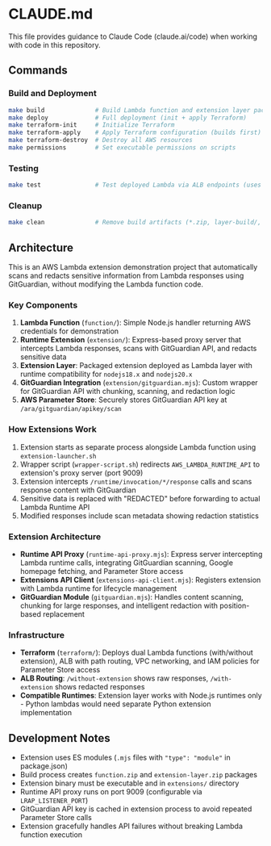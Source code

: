 # CLAUDE.md

This file provides guidance to Claude Code (claude.ai/code) when working with code in this repository.

## Commands

### Build and Deployment
```bash
make build              # Build Lambda function and extension layer packages
make deploy             # Full deployment (init + apply Terraform)
make terraform-init     # Initialize Terraform
make terraform-apply    # Apply Terraform configuration (builds first)
make terraform-destroy  # Destroy all AWS resources
make permissions        # Set executable permissions on scripts
```

### Testing
```bash
make test               # Test deployed Lambda via ALB endpoints (uses jq for formatting)
```

### Cleanup
```bash
make clean              # Remove build artifacts (*.zip, layer-build/, node_modules)
```

## Architecture

This is an AWS Lambda extension demonstration project that automatically scans and redacts sensitive information from Lambda responses using GitGuardian, without modifying the Lambda function code.

### Key Components

1. **Lambda Function** (`function/`): Simple Node.js handler returning AWS credentials for demonstration
2. **Runtime Extension** (`extension/`): Express-based proxy server that intercepts Lambda responses, scans with GitGuardian API, and redacts sensitive data
3. **Extension Layer**: Packaged extension deployed as Lambda layer with runtime compatibility for `nodejs18.x` and `nodejs20.x`
4. **GitGuardian Integration** (`extension/gitguardian.mjs`): Custom wrapper for GitGuardian API with chunking, scanning, and redaction logic
5. **AWS Parameter Store**: Securely stores GitGuardian API key at `/ara/gitguardian/apikey/scan`

### How Extensions Work

1. Extension starts as separate process alongside Lambda function using `extension-launcher.sh`
2. Wrapper script (`wrapper-script.sh`) redirects `AWS_LAMBDA_RUNTIME_API` to extension's proxy server (port 9009)
3. Extension intercepts `/runtime/invocation/*/response` calls and scans response content with GitGuardian
4. Sensitive data is replaced with "REDACTED" before forwarding to actual Lambda Runtime API
5. Modified responses include scan metadata showing redaction statistics

### Extension Architecture

- **Runtime API Proxy** (`runtime-api-proxy.mjs`): Express server intercepting Lambda runtime calls, integrating GitGuardian scanning, Google homepage fetching, and Parameter Store access
- **Extensions API Client** (`extensions-api-client.mjs`): Registers extension with Lambda runtime for lifecycle management
- **GitGuardian Module** (`gitguardian.mjs`): Handles content scanning, chunking for large responses, and intelligent redaction with position-based replacement

### Infrastructure

- **Terraform** (`terraform/`): Deploys dual Lambda functions (with/without extension), ALB with path routing, VPC networking, and IAM policies for Parameter Store access
- **ALB Routing**: `/without-extension` shows raw responses, `/with-extension` shows redacted responses
- **Compatible Runtimes**: Extension layer works with Node.js runtimes only - Python lambdas would need separate Python extension implementation

## Development Notes

- Extension uses ES modules (`.mjs` files with `"type": "module"` in package.json)
- Build process creates `function.zip` and `extension-layer.zip` packages
- Extension binary must be executable and in `extensions/` directory
- Runtime API proxy runs on port 9009 (configurable via `LRAP_LISTENER_PORT`)
- GitGuardian API key is cached in extension process to avoid repeated Parameter Store calls
- Extension gracefully handles API failures without breaking Lambda function execution
